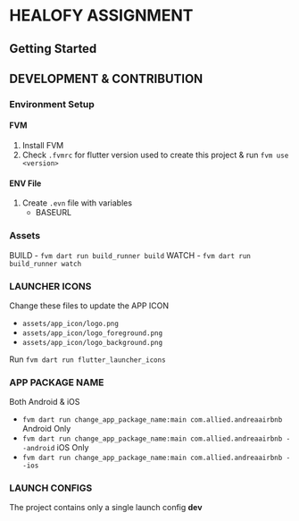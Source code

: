 # HEALOFY ASSIGNMENT

## Getting Started

## DEVELOPMENT & CONTRIBUTION

### Environment Setup

#### FVM

1. Install FVM
2. Check `.fvmrc` for flutter version used to create this project & run `fvm use <version>`

#### ENV File

1. Create `.evn` file with variables
   - BASEURL

### Assets

BUILD - `fvm dart run build_runner build`
WATCH - `fvm dart run build_runner watch`

### LAUNCHER ICONS

Change these files to update the APP ICON

- `assets/app_icon/logo.png`
- `assets/app_icon/logo_foreground.png`
- `assets/app_icon/logo_background.png`

Run `fvm dart run flutter_launcher_icons`

### APP PACKAGE NAME

Both Android & iOS

- `fvm dart run change_app_package_name:main com.allied.andreaairbnb`
  Android Only
- `fvm dart run change_app_package_name:main com.allied.andreaairbnb --android`
  iOS Only
- `fvm dart run change_app_package_name:main com.allied.andreaairbnb --ios`

### LAUNCH CONFIGS

The project contains only a single launch config **dev**
